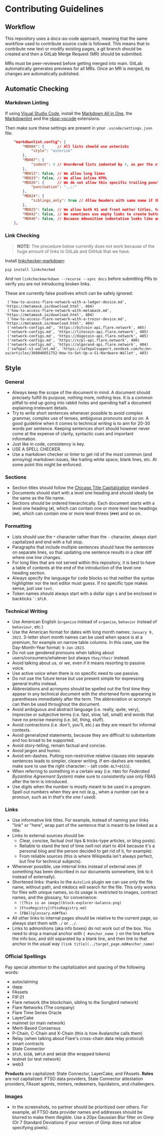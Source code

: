 # Contributing Guidelines

## Workflow

This repository uses a docs-as-code approach, meaning that the same workflow used to contribute source code is followed.
This means that to contribute new text or modify existing pages, a git branch should be created and then a GitLab Merge Request (MR) should be submitted.

MRs must be peer-reviewed before getting merged into main.
GitLab automatically generates previews for all MRs.
Once an MR is merged, its changes are automatically published.

## Automatic Checking

### Markdown Linting

If using [Visual Studio Code](https://code.visualstudio.com/), install the [Markdown All in One](https://marketplace.visualstudio.com/items?itemName=yzhang.markdown-all-in-one), the [Markdownlint](https://marketplace.visualstudio.com/items?itemName=DavidAnson.vscode-markdownlint) and the [nbsp-vscode](https://marketplace.visualstudio.com/items?itemName=possan.nbsp-vscode) extensions.

Then make sure these settings are present in your `.vscode/settings.json` file:

```json
    "markdownlint.config": {
        "MD004": {      // All lists should use asterisks
            "style": "asterisk"
        },
        "MD007": {
            "indent": 4 // Unordered lists indented by 4, as per the standard
        },
        "MD013": false, // We allow long lines
        "MD033": false, // We allow inline HTML
        "MD026": {      // We do not allow this specific trailing punctuation in headers
            "punctuation": ".,;:"
        },
        "MD024": {
            "siblings_only": true // Allow headers with same name if they are not siblings
        },
        "MD025": false, // We allow both H1 and front matter titles, to have shorter TOCs but full page titles
        "MD042": false, // We sometimes use empty links to create buttons
        "MD046": false, // Because Admonition indentation looks like an indented code block
    },
```

### Link Checking

> **NOTE:**
> The procedure below currently does not work because of the huge amount of links to GitLab and GitHub that we have.

Install [linkchecker-markdown](https://github.com/scivision/linkchecker-markdown):

```bash
pip install linkcheckmd
```

And run `linkcheckmarkdown --recurse --sync docs` before submitting PRs to verify you are not introducing broken links.

These are currently false positives which can be safely ignored:

```text
 ('how-to-access-flare-network-with-a-ledger-device.md', 'https://metamask.io/download.html', 404)
 ('how-to-access-flare-network-with-metamask.md', 'https://metamask.io/download.html', 404)
 ('how-to-access-flare-network-with-a-trezor-device.md', 'https://metamask.io/download.html', 404)
 ('network-configs.md', 'https://bitcoin-api.flare.network', 405)
 ('network-configs.md', 'https://litecoin-api.flare.network', 405)
 ('network-configs.md', 'https://dogecoin-api.flare.network', 405)
 ('network-configs.md', 'https://xrpl-api.flare.network', 400)
 ('network-configs.md', 'https://algorand-api.flare.network', 404)
 ('safepal-s1-wallet.md', 'https://safepalsupport.zendesk.com/hc/en-us/articles/360046051752-How-to-Set-Up-a-S1-Hardware-Wallet', 403)
```

## Style

### General

* Always keep the scope of the document in mind. A document should precisely fulfill its purpose, nothing more, nothing less. It is a common pitfall to end up going into rabbit holes and spending half a document explaining irrelevant details.
* Try to write short sentences whenever possible to avoid complex grammar, complex use of tenses, ambiguous pronouns and so on. A good guideline when it comes to technical writing is to aim for 20-30 words per sentence. Keeping sentences short should however never come at the expense of clarity, syntactic cues and important information.
* Just like in code, consistency is key.
* USE A SPELL CHECKER.
* Use a markdown checker or linter to get rid of the most common (and annoying) markdown issues, like trailing white space, blank lines, etc.
  At some point this might be enforced.

### Sections

* Section titles should follow the [Chicago Title Capitalization](https://en.wikipedia.org/wiki/Title_case#Chicago_Manual_of_Style) standard.
* Documents should start with a level one heading and should ideally be the same as the file name.
* Sections should be ordered hierarchically. Each document starts with a level one heading (`#`), which can contain one or more level two headings (`##`), which can contain one or more level threes (`###`) and so on.

### Formatting

* Lists should use the `*` character rather than the `-` character, always start capitalized and end with a full stop.
* Paragraphs that include multiple sentences should have the sentences on separate lines, so that updating one sentence results in a clear diff where one line changes.
* For long files that are not served within this repository, it is best to have a table of contents at the end of the introduction of the level one heading section.
* Always specify the language for code blocks so that neither the syntax highlighter nor the text editor must guess. If no specific type makes sense, just use `text`.
* Token names should always start with a dollar sign `$` and be enclosed in backticks `` ` ``: `$FLR`.

### Technical Writing

* Use American English (`organize` instead of `organise`, `behavior` instead of `behaviour`, etc.)
* Use the American format for dates with long month names: `January 9, 2023`.
  3-letter short month names can be used when space is at a premium, for example on narrow table columns.
  In this case, use the Day-Month-Year format: `9-Jan-2023`.
* Do not use gendered pronouns when talking about users/consumers/whatever but always `they/their` instead.
* Avoid talking about *us*, or *we*, even if it means resorting to passive voice.
* Use active voice when there is no specific need to use passive.
* Do not use the future tense but use present simple for expressing general truths instead.
* Abbreviations and acronyms should be spelled out the first time they appear in any technical document with the shortened form appearing in parentheses immediately after the term. The abbreviation or acronym can then be used throughout the document.
* Avoid ambiguous and abstract language (i.e. really, quite, very), imprecise or subjective terms (i.e. fast, slow, tall, small) and words that have no precise meaning (i.e. bit, thing, stuff).
* Avoid contractions (i.e. don't, you'll, etc.) as they are meant for informal contexts.
* Avoid generalized statements, because they are difficult to substantiate and too broad to be supported.
* Avoid story-telling, remain factual and concise.
* Avoid jargon and humor.
* Avoid em-dashes. Putting non-restrictive relative clauses into separate sentences leads to simpler, clearer writing. If em-dashes are needed, make sure to use the right character: `—` (alt code: `ALT+0151`).
* When referring to something in a certain way (i.e. `FBAS` for *Federated Byzantine Agreement System*) make sure to consistently use only FBAS after the term is introduced.
* Use digits when the number is mostly meant to be used in a program. Spell out numbers when they are not (e.g., when a number can be a pronoun, such as in *that's the one I used*).

### Links

* Use informative link titles. For example, instead of naming your links "link" or "here", wrap part of the sentence that is meant to be linked as a title.
* Links to external sources should be:
    * Clear, concise, factual (not tips & tricks-type articles, or blog posts).
    * Reliable to stand the test of time (will not start to 404 because it's a personal blog and the person decided to get rid of it, for example).
    * From reliable sources (this is where Wikipedia isn't always perfect, but fine for technical subjects).
* Whenever possible, use internal links instead of external ones (if something has been described in our documents somewhere, link to it instead of externally).
* Shortened links: thanks to the `Autolink` plugin we can use only the file name, without path, and mkdocs will search for the file.
    This only works for files with unique names, so its usage is restricted to images, contract names, and the glossary, for convenience:
    * `![This is an image](block-explorer-balance.png)`
    * `[FtsoRegistry](FtsoRegistry.md)`
    * `[FBA](glossary.md#fba)`
* All other links to internal pages should be relative to the current page, so always start them with `./` or `../`.
* Links to admonitions (aka info boxes) do not work out of the box.
    You need to drop a manual anchor with `{ #anchor_name }` on the line before the info box, and still separated by a blank line,
    and then link to that anchor in the usual way `[link title](../target_page.md#anchor_name)`

### Official Spellings

Pay special attention to the capitalization and spacing of the following words:

* autoclaiming
* dapp
* FAssets
* FIP.01
* Flare network (the blockchain, sibling to the Songbird network)
* Flare Networks (The company)
* Flare Time Series Oracle
* LayerCake
* mainnet (or main network)
* Merit-Based Consensus
* P-Chain, C-Chain and X-Chain (this is how Avalanche calls them)
* Relay (when talking about Flare's cross-chain data relay protocol)
* smart contracts
* State Connector
* `$FLR`, `$SGB`, `$WFLR` and `$WSGB` (the wrapped tokens)
* testnet (or test network)
* web3

**Products** are capitalized: State Connector, LayerCake, and FAssets.
**Roles** are not capitalized: FTSO data providers, State Connector attestation providers, FAsset agents, minters, redeemers, liquidators, and challengers.

### Images

* In the screenshots, no partner should be prioritized over others.
    For example, all FTSO data provider names and addresses should be blurred to make them illegible.
    Use a 20px Gaussian Blur filter on Gimp (Or 7 Standard Deviations if your version of Gimp does not allow specifying pixels).

